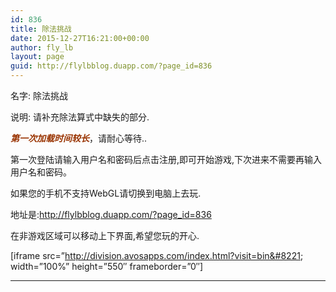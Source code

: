 ```yaml
---
id: 836
title: 除法挑战
date: 2015-12-27T16:21:00+00:00
author: fly_lb
layout: page
guid: http://flylbblog.duapp.com/?page_id=836
---
```

名字: 除法挑战

说明: 请补充除法算式中缺失的部分.

_**<span style="color: #993300;">第一次加载时间较长</span>**_，请耐心等待..

第一次登陆请输入用户名和密码后点击注册,即可开始游戏,下次进来不需要再输入用户名和密码。

如果您的手机不支持WebGL请切换到电脑上去玩.

地址是:http://flylbblog.duapp.com/?page_id=836

在非游戏区域可以移动上下界面,希望您玩的开心.

[iframe src=&#8221;http://division.avosapps.com/index.html?visit=bin&#8221; width=&#8221;100%&#8221; height=&#8221;550&#8243; frameborder=&#8221;0&#8243;]

* * *